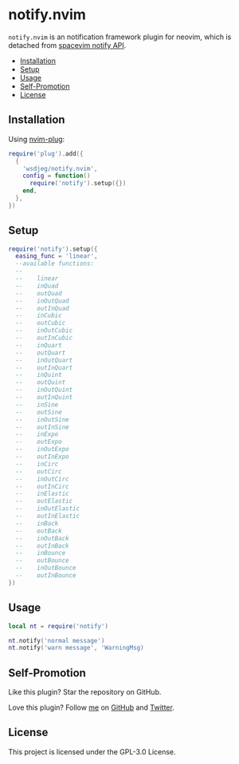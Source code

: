 # notify.nvim

`notify.nvim` is an notification framework plugin for neovim, which is detached from [spacevim notify API](https://spacevim.org/api/notify/).


<!-- vim-markdown-toc GFM -->

* [Installation](#installation)
* [Setup](#setup)
* [Usage](#usage)
* [Self-Promotion](#self-promotion)
* [License](#license)

<!-- vim-markdown-toc -->

## Installation

Using [nvim-plug](https://github.com/wsdjeg/nvim-plug):

```lua
require('plug').add({
  {
    'wsdjeg/notify.nvim',
    config = function()
      require('notify').setup({})
    end,
  },
})
```

## Setup

```lua
require('notify').setup({
  easing_func = 'linear',
  --available functions:
  --
  --    linear
  --    inQuad
  --    outQuad
  --    inOutQuad
  --    outInQuad
  --    inCubic
  --    outCubic
  --    inOutCubic
  --    outInCubic
  --    inQuart
  --    outQuart
  --    inOutQuart
  --    outInQuart
  --    inQuint
  --    outQuint
  --    inOutQuint
  --    outInQuint
  --    inSine
  --    outSine
  --    inOutSine
  --    outInSine
  --    inExpo
  --    outExpo
  --    inOutExpo
  --    outInExpo
  --    inCirc
  --    outCirc
  --    inOutCirc
  --    outInCirc
  --    inElastic
  --    outElastic
  --    inOutElastic
  --    outInElastic
  --    inBack
  --    outBack
  --    inOutBack
  --    outInBack
  --    inBounce
  --    outBounce
  --    inOutBounce
  --    outInBounce
})
```

## Usage

```lua
local nt = require('notify')

nt.notify('normal message')
nt.notify('warn message', 'WarningMsg)
```


## Self-Promotion

Like this plugin? Star the repository on
GitHub.

Love this plugin? Follow [me](https://wsdjeg.net/) on
[GitHub](https://github.com/wsdjeg) and
[Twitter](http://twitter.com/wsdtty).

## License

This project is licensed under the GPL-3.0 License.
